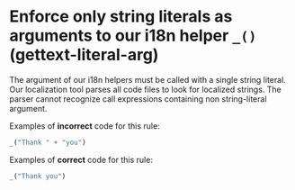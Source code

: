 # Enforce only string literals as arguments to our i18n helper `_()` (gettext-literal-arg)

The argument of our i18n helpers must be called with a single string literal.
Our localization tool parses all code files to look for localized strings. The parser cannot recognize call expressions containing non string-literal argument.

Examples of **incorrect** code for this rule:

```js
_("Thank " + "you")
```

Examples of **correct** code for this rule:

```js
_("Thank you")
```
